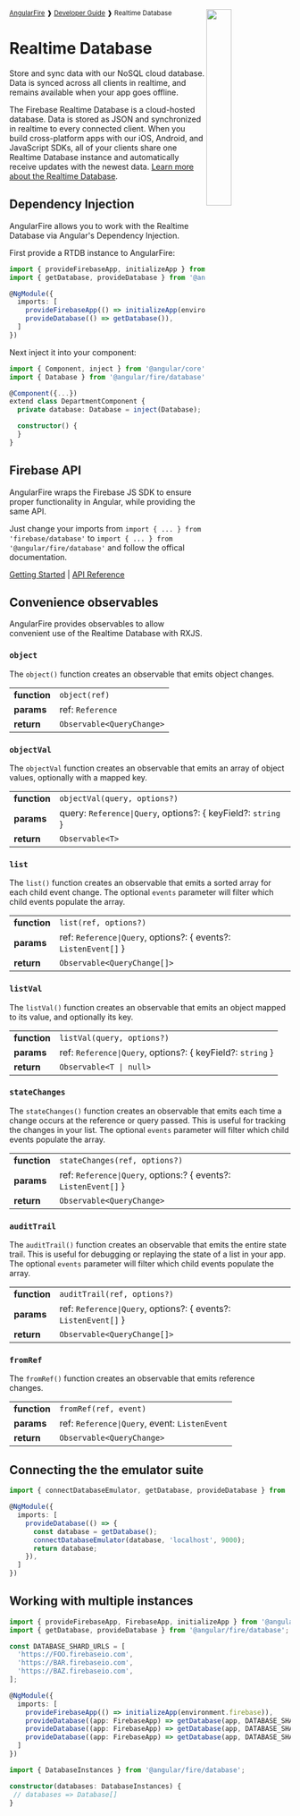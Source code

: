 <img align="right" width="30%" src="images/database-illo_1x.png">

<small>
<a href="https://github.com/angular/angularfire">AngularFire</a> &#10097; <a href="../README.md#developer-guide">Developer Guide</a> &#10097; Realtime Database
</small>

# Realtime Database

Store and sync data with our NoSQL cloud database. Data is synced across all clients in realtime, and remains available when your app goes offline.

The Firebase Realtime Database is a cloud-hosted database. Data is stored as JSON and synchronized in realtime to every connected client. When you build cross-platform apps with our iOS, Android, and JavaScript SDKs, all of your clients share one Realtime Database instance and automatically receive updates with the newest data. [Learn more about the Realtime Database](https://firebase.google.com/docs/database).

## Dependency Injection

AngularFire allows you to work with the Realtime Database via Angular's Dependency Injection.

First provide a RTDB instance to AngularFire:

```ts
import { provideFirebaseApp, initializeApp } from '@angular/fire/app';
import { getDatabase, provideDatabase } from '@angular/fire/database';

@NgModule({
  imports: [
    provideFirebaseApp(() => initializeApp(environment.firebase)),
    provideDatabase(() => getDatabase()),
  ]
})
```

Next inject it into your component:

```ts
import { Component, inject } from '@angular/core';
import { Database } from '@angular/fire/database';

@Component({...})
extend class DepartmentComponent {
  private database: Database = inject(Database);

  constructor() {
  }
}
```

## Firebase API

AngularFire wraps the Firebase JS SDK to ensure proper functionality in Angular, while providing the same API.

Just change your imports from `import { ... } from 'firebase/database'` to `import { ... } from '@angular/fire/database'` and follow the offical documentation.

[Getting Started](https://firebase.google.com/docs/database/web/start) | [API Reference](https://firebase.google.com/docs/reference/js/database)

## Convenience observables

AngularFire provides observables to allow convenient use of the Realtime Database with RXJS.

### `object`

The `object()` function creates an observable that emits object changes.

|                 |                                          |
|-----------------|------------------------------------------|
| **function**    | `object(ref)`                               |
| **params**      | ref: `Reference`  |
| **return**      | `Observable<QueryChange>`                |

### `objectVal`

The `objectVal` function creates an observable that emits an array of object values, optionally with a mapped key.

|                 |                                                       |
|-----------------|-------------------------------------------------------|
| **function**    | `objectVal(query, options?)`                                              |
| **params**      | query: `Reference\|Query`, options?: { keyField?: `string` } |
| **return**      | `Observable<T>`                           |

### `list`

The `list()` function creates an observable that emits a sorted array for each child event change. The optional `events` parameter will filter which child events populate the array.

|                 |                                                       |
|-----------------|-------------------------------------------------------|
| **function**    | `list(ref, options?)`                                              |
| **params**      | ref: `Reference\|Query`, options?: { events?: `ListenEvent[]` } |
| **return**      | `Observable<QueryChange[]>`                           |

### `listVal`

The `listVal()` function creates an observable that emits an object mapped to its value, and optionally its key.

|                 |                                                       |
|-----------------|-------------------------------------------------------|
| **function**    | `listVal(query, options?)`                            |
| **params**      | ref: `Reference\|Query`, options?: { keyField?: `string` } |
| **return**      | `Observable<T \| null>`                                            |

### `stateChanges`

The `stateChanges()` function creates an observable that emits each time a change occurs at the reference or query passed. This is useful for tracking the changes in your list. The optional `events` parameter will filter which child events populate the array.

|                 |                                                      |
|-----------------|------------------------------------------------------|
| **function**    | `stateChanges(ref, options?)`                                     |
| **params**      | ref: `Reference\|Query`, options:? { events?: `ListenEvent[]` } |
| **return**      | `Observable<QueryChange>`                          |

### `auditTrail`

The `auditTrail()` function creates an observable that emits the entire state trail. This is useful for debugging or replaying the state of a list in your app. The optional `events` parameter will filter which child events populate the array.

|                 |                                                      |
|-----------------|------------------------------------------------------|
| **function**    | `auditTrail(ref, options?)`                                       |
| **params**      | ref: `Reference\|Query`, options?: { events?: `ListenEvent[]` } |
| **return**      | `Observable<QueryChange[]>`                          |

### `fromRef`

The `fromRef()` function creates an observable that emits reference changes.

|                 |                                          |
|-----------------|------------------------------------------|
| **function**    | `fromRef(ref, event)`                              |
| **params**      | ref: `Reference\|Query`, event: `ListenEvent` |
| **return**      | `Observable<QueryChange>`                |

## Connecting the the emulator suite

```ts
import { connectDatabaseEmulator, getDatabase, provideDatabase } from '@angular/fire/database';

@NgModule({
  imports: [
    provideDatabase(() => {
      const database = getDatabase();
      connectDatabaseEmulator(database, 'localhost', 9000);
      return database;
    }),
  ]
})
```

## Working with multiple instances

```ts
import { provideFirebaseApp, FirebaseApp, initializeApp } from '@angular/fire/app';
import { getDatabase, provideDatabase } from '@angular/fire/database';

const DATABASE_SHARD_URLS = [
  'https://FOO.firebaseio.com',
  'https://BAR.firebaseio.com',
  'https://BAZ.firebaseio.com',
];

@NgModule({
  imports: [
    provideFirebaseApp(() => initializeApp(environment.firebase)),
    provideDatabase((app: FirebaseApp) => getDatabase(app, DATABASE_SHARD_URLS[0])),
    provideDatabase((app: FirebaseApp) => getDatabase(app, DATABASE_SHARD_URLS[1])),
    provideDatabase((app: FirebaseApp) => getDatabase(app, DATABASE_SHARD_URLS[2])),
  ]
})
```

```ts
import { DatabaseInstances } from '@angular/fire/database';

constructor(databases: DatabaseInstances) {
 // databases => Database[]
}
```
